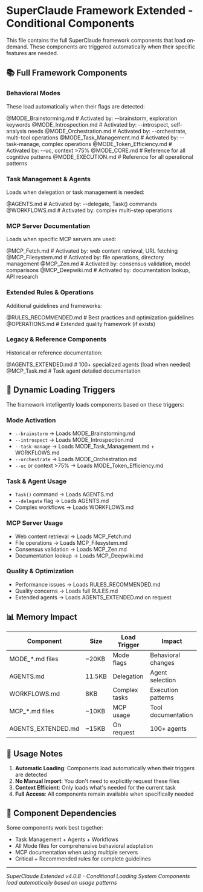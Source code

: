 # SuperClaude Framework Extended - Conditional Components

This file contains the full SuperClaude framework components that load on-demand.
These components are triggered automatically when their specific features are needed.

## 📚 Full Framework Components

### Behavioral Modes
These load automatically when their flags are detected:

@MODE_Brainstorming.md    # Activated by: --brainstorm, exploration keywords
@MODE_Introspection.md    # Activated by: --introspect, self-analysis needs
@MODE_Orchestration.md    # Activated by: --orchestrate, multi-tool operations
@MODE_Task_Management.md  # Activated by: --task-manage, complex operations
@MODE_Token_Efficiency.md # Activated by: --uc, context >75%
@MODE_CORE.md            # Reference for all cognitive patterns
@MODE_EXECUTION.md       # Reference for all operational patterns

### Task Management & Agents
Loads when delegation or task management is needed:

@AGENTS.md               # Activated by: --delegate, Task() commands
@WORKFLOWS.md            # Activated by: complex multi-step operations

### MCP Server Documentation
Loads when specific MCP servers are used:

@MCP_Fetch.md           # Activated by: web content retrieval, URL fetching
@MCP_Filesystem.md      # Activated by: file operations, directory management
@MCP_Zen.md             # Activated by: consensus validation, model comparisons
@MCP_Deepwiki.md        # Activated by: documentation lookup, API research

### Extended Rules & Operations
Additional guidelines and frameworks:

@RULES_RECOMMENDED.md    # Best practices and optimization guidelines
@OPERATIONS.md          # Extended quality framework (if exists)

### Legacy & Reference Components
Historical or reference documentation:

@AGENTS_EXTENDED.md     # 100+ specialized agents (load when needed)
@MCP_Task.md           # Task agent detailed documentation

## 🔄 Dynamic Loading Triggers

The framework intelligently loads components based on these triggers:

### Mode Activation
- `--brainstorm` → Loads MODE_Brainstorming.md
- `--introspect` → Loads MODE_Introspection.md  
- `--task-manage` → Loads MODE_Task_Management.md + WORKFLOWS.md
- `--orchestrate` → Loads MODE_Orchestration.md
- `--uc` or context >75% → Loads MODE_Token_Efficiency.md

### Task & Agent Usage
- `Task()` command → Loads AGENTS.md
- `--delegate` flag → Loads AGENTS.md
- Complex workflows → Loads WORKFLOWS.md

### MCP Server Usage
- Web content retrieval → Loads MCP_Fetch.md
- File operations → Loads MCP_Filesystem.md
- Consensus validation → Loads MCP_Zen.md
- Documentation lookup → Loads MCP_Deepwiki.md

### Quality & Optimization
- Performance issues → Loads RULES_RECOMMENDED.md
- Quality concerns → Loads full RULES.md
- Extended agents → Loads AGENTS_EXTENDED.md on request

## 📊 Memory Impact

| Component | Size | Load Trigger | Impact |
|-----------|------|--------------|--------|
| MODE_*.md files | ~20KB | Mode flags | Behavioral changes |
| AGENTS.md | 11.5KB | Delegation | Agent selection |
| WORKFLOWS.md | 8KB | Complex tasks | Execution patterns |
| MCP_*.md files | ~10KB | MCP usage | Tool documentation |
| AGENTS_EXTENDED.md | ~15KB | On request | 100+ agents |

## 🚀 Usage Notes

1. **Automatic Loading**: Components load automatically when their triggers are detected
2. **No Manual Import**: You don't need to explicitly request these files
3. **Context Efficient**: Only loads what's needed for the current task
4. **Full Access**: All components remain available when specifically needed

## 🔗 Component Dependencies

Some components work best together:
- Task Management + Agents + Workflows
- All Mode files for comprehensive behavioral adaptation
- MCP documentation when using multiple servers
- Critical + Recommended rules for complete guidelines

---
*SuperClaude Extended v4.0.8 - Conditional Loading System*
*Components load automatically based on usage patterns*
